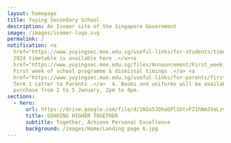 ```yaml
---
layout: homepage
title: Yuying Secondary School
description: An Isomer site of the Singapore Government
image: /images/isomer-logo.svg
permalink: /
notification: <a
  href="https://www.yuyingsec.moe.edu.sg/useful-links/for-students/timetable/">1.
  2024 timetable is available here .</a><a
  href="https://www.yuyingsec.moe.edu.sg/files/Announcement/First_week_of_school_programme_and_dismissal_timings.pdf">2.
  First week of school programme & dismissal timings .</a> <a
  href="https://www.yuyingsec.moe.edu.sg/useful-links/for-parents/firstweek/">  3.
  Term 1 Letter to Parents .</a>  4. Books and uniforms will be available for
  purchase from 2 to 5 January, 2pm to 4pm.
sections:
  - hero:
      url: https://drive.google.com/file/d/1NIo5JDhaGPlSbtvFZ1hNmJVeLzvrqsmo/view?usp=share_link
      title: SOARING HIGHER TOGETHER
      subtitle: Together, Achieve Personal Excellence
      background: /images/Home/Landing page 6.jpg
---
```

